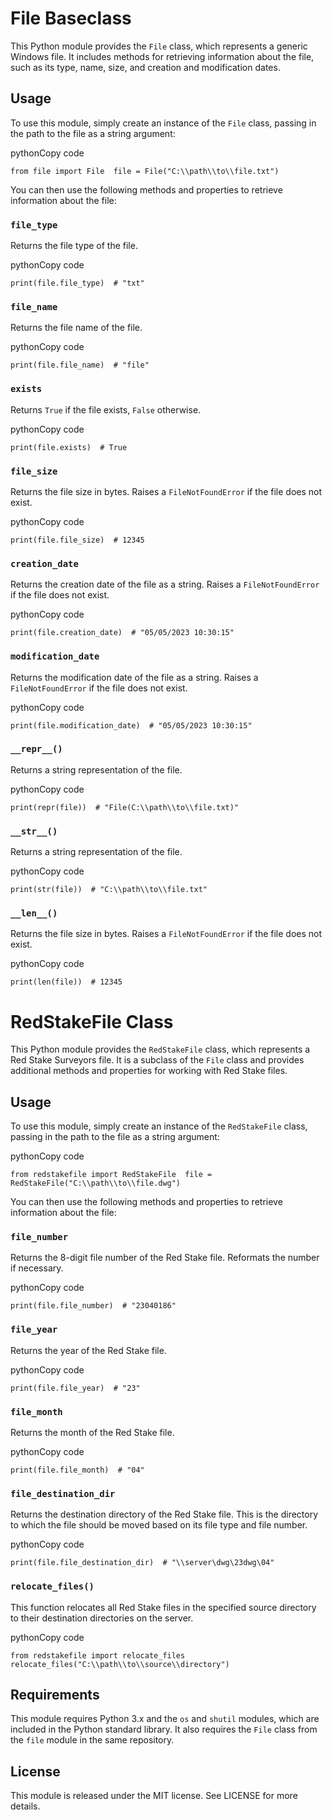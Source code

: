 # File Baseclass

This Python module provides the `File` class, which represents a generic Windows file. It includes methods for retrieving information about the file, such as its type, name, size, and creation and modification dates.

## Usage

To use this module, simply create an instance of the `File` class, passing in the path to the file as a string argument:

pythonCopy code

`from file import File  file = File("C:\\path\\to\\file.txt")`

You can then use the following methods and properties to retrieve information about the file:

### `file_type`

Returns the file type of the file.

pythonCopy code

`print(file.file_type)  # "txt"`

### `file_name`

Returns the file name of the file.

pythonCopy code

`print(file.file_name)  # "file"`

### `exists`

Returns `True` if the file exists, `False` otherwise.

pythonCopy code

`print(file.exists)  # True`

### `file_size`

Returns the file size in bytes. Raises a `FileNotFoundError` if the file does not exist.

pythonCopy code

`print(file.file_size)  # 12345`

### `creation_date`

Returns the creation date of the file as a string. Raises a `FileNotFoundError` if the file does not exist.

pythonCopy code

`print(file.creation_date)  # "05/05/2023 10:30:15"`

### `modification_date`

Returns the modification date of the file as a string. Raises a `FileNotFoundError` if the file does not exist.

pythonCopy code

`print(file.modification_date)  # "05/05/2023 10:30:15"`

### `__repr__()`

Returns a string representation of the file.

pythonCopy code

`print(repr(file))  # "File(C:\\path\\to\\file.txt)"`

### `__str__()`

Returns a string representation of the file.

pythonCopy code

`print(str(file))  # "C:\\path\\to\\file.txt"`

### `__len__()`

Returns the file size in bytes. Raises a `FileNotFoundError` if the file does not exist.

pythonCopy code

`print(len(file))  # 12345`

# RedStakeFile Class

This Python module provides the `RedStakeFile` class, which represents a Red Stake Surveyors file. It is a subclass of the `File` class and provides additional methods and properties for working with Red Stake files.

## Usage

To use this module, simply create an instance of the `RedStakeFile` class, passing in the path to the file as a string argument:

pythonCopy code

`from redstakefile import RedStakeFile  file = RedStakeFile("C:\\path\\to\\file.dwg")`

You can then use the following methods and properties to retrieve information about the file:

### `file_number`

Returns the 8-digit file number of the Red Stake file. Reformats the number if necessary.

pythonCopy code

`print(file.file_number)  # "23040186"`

### `file_year`

Returns the year of the Red Stake file.

pythonCopy code

`print(file.file_year)  # "23"`

### `file_month`

Returns the month of the Red Stake file.

pythonCopy code

`print(file.file_month)  # "04"`

### `file_destination_dir`

Returns the destination directory of the Red Stake file. This is the directory to which the file should be moved based on its file type and file number.

pythonCopy code

`print(file.file_destination_dir)  # "\\server\dwg\23dwg\04"`

### `relocate_files()`

This function relocates all Red Stake files in the specified source directory to their destination directories on the server.

pythonCopy code

`from redstakefile import relocate_files  relocate_files("C:\\path\\to\\source\\directory")`

## Requirements

This module requires Python 3.x and the `os` and `shutil` modules, which are included in the Python standard library. It also requires the `File` class from the `file` module in the same repository.

## License

This module is released under the MIT license. See LICENSE for more details.